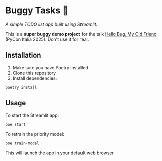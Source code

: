 # Buggy Tasks 🐞

*A simple TODO list app built using Streamlit.*

This is a **super buggy demo project** for the talk [Hello Bug, My Old Friend](https://2025.pycon.it/en/event/hello-bug-my-old-friend) (PyCon Italia 2025). Don't use it for real.


## Installation

1. Make sure you have Poetry installed
2. Clone this repository
3. Install dependencies:

```bash
poetry install
```

## Usage

To start the Streamlit app:

```bash
poe start
```

To retrain the priority model:

```bash
poe train-model
```

This will launch the app in your default web browser.
